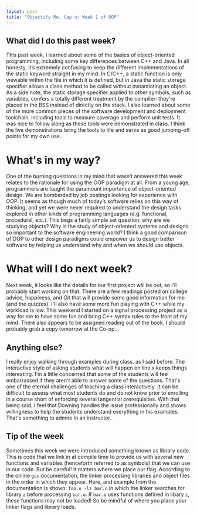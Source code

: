 ```yaml
---
layout: post
title: "Objectify Me, Cap'n: Week 1 of OOP"
---
```


## What did I do this past week?
This past week, I learned about some of the basics of object-oriented programming, including some key differences between C++ and Java. In all honesty, it’s extremely confusing to keep the different implementations of the static keyword straight in my mind. In C/C++, a static function is only viewable within the file in which it is defined, but in Java the static storage specifier allows a class method to be called without instantiating an object. As a side note, the static storage specifier applied to other symbols, such as variables, confers a totally different treatment by the compiler: they're placed in the BSS instead of directly on the stack. I also learned about some of the more common pieces of the software development and deployment toolchain, including tools to measure coverage and perform unit tests. It was nice to follow along as these tools were demonstrated in class. I think the live demonstrations bring the tools to life and serve as good jumping-off points for my own use.

# What's in my way?
One of the burning questions in my mind that wasn’t answered this week relates to the rationale for using the OOP paradigm at all. From a young age, programmers are taught the paramount importance of object-oriented design. We are bombarded by job postings looking for experience with OOP. It seems as though much of today’s software relies on this way of thinking, and yet we were never required to understand the design tasks explored in other kinds of programming languages (e.g. functional, procedural, etc.). This begs a fairly simple set question: why are we studying objects? Why is the study of object-oriented systems and designs so important to the software engineering world? I think a good comparison of OOP to other design paradigms could empower us to design better software by helping us understand why and when we should use objects.

# What will I do next week?
Next week, it looks like the details for our first project will be out, so I’ll probably start working on that. There are a few readings posted on college advice, happiness, and Git that will provide some good information for me (and the quizzes). I'll also have some more fun playing with C++ while my workload is low. This weekend I started on a signal processing project as a way for me to have some fun and bring C++ syntax rules to the front of my mind. There also appears to be assigned reading out of the book. I should probably grab a copy tomorrow at the Co-op…

## Anything else?
I really enjoy walking through examples during class, as I said before. The interactive style of asking students what will happen on line x keeps things interesting. I'm a little concerned that some of the students will feel embarrassed if they aren't able to answer some of the questions. That's one of the eternal challenges of teaching a class interactively. It can be difficult to assess what most students do and do not know prior to enrolling in a course short of enforcing several tangential prerequisites. With that being said, I feel that Downing handles the issue professionally and shows willingness to help the students understand everything in his examples. That's something to admire in an instructor.

## Tip of the week
Sometimes this week we were introduced something known as library code. This is code that we link in at compile time to provide us with several new functions and variables (henceforth referred to as symbols) that we can use in our code. But be careful! It matters where we place our flag. According to the online `gcc` documentation, the linker processing libraries and object files in the order in which they appear. Here, and example from the documentation is shown:
`foo.o -lz bar.o`
in which the linker searches for library `z` before processing `bar.o`. If `bar.o` uses functions defined in libary `z`, these functions may not be loaded! So be mindful of where you place your linker flags and library loads.


